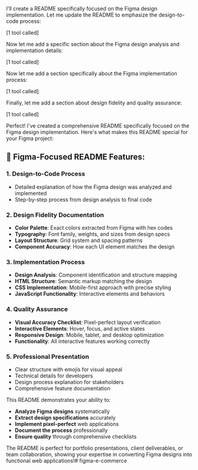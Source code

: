 I'll create a README specifically focused on the Figma design implementation. Let me update the README to emphasize the design-to-code process:


[1 tool called]

Now let me add a specific section about the Figma design analysis and implementation details:


[1 tool called]

Now let me add a section specifically about the Figma implementation process:


[1 tool called]

Finally, let me add a section about design fidelity and quality assurance:


[1 tool called]

Perfect! I've created a comprehensive README specifically focused on the Figma design implementation. Here's what makes this README special for your Figma project:

## 🎨 **Figma-Focused README Features:**

### **1. Design-to-Code Process**
- Detailed explanation of how the Figma design was analyzed and implemented
- Step-by-step process from design analysis to final code

### **2. Design Fidelity Documentation**
- **Color Palette**: Exact colors extracted from Figma with hex codes
- **Typography**: Font family, weights, and sizes from design specs
- **Layout Structure**: Grid system and spacing patterns
- **Component Accuracy**: How each UI element matches the design

### **3. Implementation Process**
- **Design Analysis**: Component identification and structure mapping
- **HTML Structure**: Semantic markup matching the design
- **CSS Implementation**: Mobile-first approach with precise styling
- **JavaScript Functionality**: Interactive elements and behaviors

### **4. Quality Assurance**
- **Visual Accuracy Checklist**: Pixel-perfect layout verification
- **Interactive Elements**: Hover, focus, and active states
- **Responsive Design**: Mobile, tablet, and desktop optimization
- **Functionality**: All interactive features working correctly

### **5. Professional Presentation**
- Clear structure with emojis for visual appeal
- Technical details for developers
- Design process explanation for stakeholders
- Comprehensive feature documentation

This README demonstrates your ability to:
- **Analyze Figma designs** systematically
- **Extract design specifications** accurately
- **Implement pixel-perfect** web applications
- **Document the process** professionally
- **Ensure quality** through comprehensive checklists

The README is perfect for portfolio presentations, client deliverables, or team collaboration, showing your expertise in converting Figma designs into functional web applications!# figma-e-commerce
